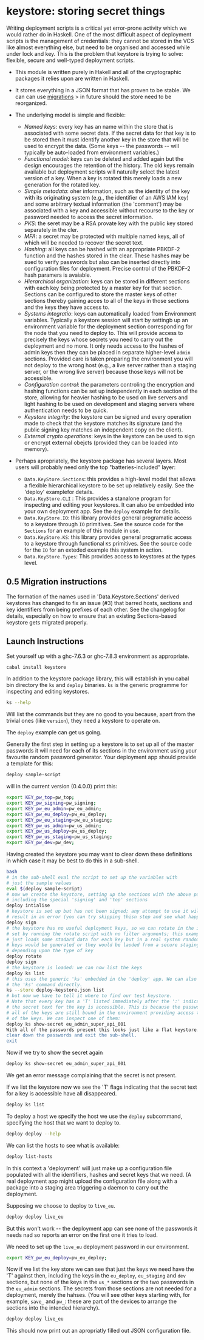 keystore: storing secret things
===============================

Writing deployment scripts is a critical yet error-prone activity which we
would rather do in Haskell. One of the most difficult aspect of deployment
scripts is the management of credentials: they cannot be stored in the
VCS like almost everything else, but need to be organised and accessed
while under lock and key. This is the problem that keystore is trying to solve:
flexible, secure and well-typed deployment scripts.

  * This module is written purely in Hakell and all of the cryptographic packages
    it relies upon are written in Haskell.

  * It stores everything in a JSON format that has proven to be stable. We can can
    use [migrations](http://hackage.haskell.org/package/api-tools) > in future
    should the store need to be reorganized.

  * The underlying model is simple and flexible:

      + *Named keys*: every key has an name within the store that is associated
        with some secret data. If the secret data for that key is to be stored then
        it must identify another key in the store that will be used to encrypt the
        data. (Some keys -- the passwords -- will typically be auto-loaded from
        environment variables.)
      + *Functional model*: keys can be deleted and added again but the design
        encourages the retention of the history. The old keys remain available
        but deployment scripts will naturally select the latest version of a key.
        When a key is rotated this merely loads a new generation for the rotated
        key.
      + *Simple metadata*: oher information, such as the identity of the key
        with its originating system (e.g., the identifier of an AWS IAM key)
        and some arbitrary textual information (the 'comment') may be associated
        with a key and accessible without recourse to the key or password needed
        to access the secret information.
      + *PKS*: the seret may be a RSA provate key with the public key stored
        separately in the cler.
      + *MFA*: a secret may be protected with multiple named keys, all of which
        will be needed to recover the secret text.
      + *Hashing*: all keys can be hashed with an appropriate PBKDF-2 function
        and the hashes stored in the clear. These hashes may be sued to verify
        passwords but also can be inserted directly into configuration files
        for deployment. Precise control of the PBKDF-2 hash paramers is
        avaiable.
      + *Hierarchical organization*: keys can be stored in different sections
        with each key being protected by a master key for that section. Sections
        can be configured to store the master keys of other sections thereby
        gaining acces to all of the keys in those sections and the keys they
        have access to.
      + *Systems integratio*: keys can automatically loaded from Environment
        variables. Typically a keystore session will start by settingb up an
        environment variable for the deployment section corresponding for
        the node that you need to deploy to. This will provide access to
        precisely the keys whose secrets you need to carry out the deployment
        and no more. It only needs access to the hashes of admin keys then they
        can be placed in separate higher-level `admin` sections. Provided care
        is taken preparing the environment you will not deploy to the wrong host
        (e.g., a live server rather than a staging server, or the wrong live
        server) because those keys will not be accessible.
      + *Configuration control*: the parameters controling the encryption and
        hashing functions can be set up independently in each section of the
        store, allowing for heavier hashing to be used on live servers and
        light hashing to be used on development and staging servers where
        authentication needs to be quick.
      + *Keystore integrity*: the keystore can be signed and every operation
        made to check that the keystore matches its signature (and the public
        signing key matches an independent copy on the client).
      + *External crypto operations*: keys in the keystore can be used to sign
        or encrypt external obejcts (provided they can be loaded into memory).

  * Perhaps apropriately, the keystore package has several layers. Most users
    will probably need only the top "batteries-included" layer:

      + `Data.KeyStore.Sections`: this provides a high-level model that allows
        a flexible hierarchical keystore to be set up relatively easily.
        See the 'deploy' examplefor details.
      + `Data.KeyStore.CLI` : This provides a stanalone program for inspecting
        and editing your keystores. It can also be embedded into your own
        deployment app. See the `deploy` example for details.
      + `Data.KeyStore.IO`: this library provides general programatic access to
        a keystore through `IO` primitives. See the source code for the `Sections`
        for an example of this module in use.
      + `Data.KeyStore.KS`: this library provides general programatic access to
        a keystore through functional `KS` primitives. See the source code for
        the `IO` for an exteded example this system in action.
      + `Data.KeyStore.Types`: This provides access to keystores at the types
        level.


0.5 Migration instructions
--------------------------

The formation of the names used in 'Data.Keystore.Sections' derived keystores
has changed to fix an issue (#3) that barred hosts, sections and key identifiers
from being prefixes of each other. See the changelog for details, especially
on how to ensure that an existing Sections-based keystore gets migrated properly.


Launch Instructions
-------------------

Set yourself up with a ghc-7.6.3 or ghc-7.8.3 environment as appropriate.
````bash
cabal install keystore
````
In addition to the keystore package library, this will establish in you cabal
bin directory the `ks` and `deploy` binaries. `ks` is the generic programme
for inspecting and editing keystores.
````bash
ks --help
````
Will list the commands but they are no good to you because, apart from the
trivial ones (like `version`), they need a keystore to operate on.

The `deploy` example can get us going.

Generally the first step in setting up a keystore is to set up all of the
master passwords it will need for each of its sections in the environment
using your favourite random password generator. Your deployment app should
provide a template for this:

````bash
deploy sample-script
````
will in the current version (0.4.0.0) print this:

````bash
export KEY_pw_top=pw_top;
export KEY_pw_signing=pw_signing;
export KEY_pw_eu_admin=pw_eu_admin;
export KEY_pw_eu_deploy=pw_eu_deploy;
export KEY_pw_eu_staging=pw_eu_staging;
export KEY_pw_us_admin=pw_us_admin;
export KEY_pw_us_deploy=pw_us_deploy;
export KEY_pw_us_staging=pw_us_staging;
export KEY_pw_dev=pw_dev;
````
Having created the keystore you may want to clear down these definitions in
which case it may be best to do this in a sub-shell.
````bash
bash
# in the sub-shell eval the script to set up the variables with
# just the sample values
eval $(deploy sample-script)
# now we create the keystore, setting up the sections with the above passwords,
# including the special 'signing' and 'top' sections
deploy intialise
# keystore is set up but has not been signed; any attempt to use it will
# result in an error (you can try skipping thisn step and see what happens)
deploy sign
# the keystore has no useful deployment keys, so we can rotate in the initial
# set by running the rotate script with no filter arguments; this example
# just loads some stadard data for each key but in a real system random
# keys would be generated or they would be laoded from a secure staging area,
# depending upon the type of key
deploy rotate
deploy sign
# the keystore is loaded: we can now list the keys
deploy ks list
# this uses the generic 'ks' embedded in the 'deploy' app. We can also use
# the 'ks' command directly.
ks --store deploy-keystore.json list
# but now we have to tell it where to find our test keystore.
# Note that every key has a 'T' listed immediately after the ':' indicating that
# the secret text for the key is accessible. This is because the passwords for
# all of the keys are still bound in the environment providing access to all
# of the keys. We can inspect one of them:
deploy ks show-secret eu_admin_super_api_001
With all of the passwords present this looks just like a flat keystore. Let's
clear down the passwords and exit the sub-shell.
exit
````
Now if we try to show the secret again
````bash
deploy ks show-secret eu_admin_super_api_001
````
We get an error message complaining that the secret is not present.

If we list the keystore now we see the 'T' flags indicating that the
secret text for a key is accessible have all disappeared.

````bash
deploy ks list
````

To deploy a host we specify the host we use the `deploy` subcommand, specifying
the host that we want to deploy to.
````bash
deploy deploy --help
````

We can list the hosts to see what is available:
````bash
deploy list-hosts
````

In this context a 'deployment' will just make up a configuration file populated
with all the identifiers, hashes and secret keys that we need. (A real deployment
app might upload the configuration file along with a package into a staging area
triggering a daemon to carry out the deployment.

Supposing we choose to deploy to `live_eu`.

````bash
deploy deploy live_eu
````
But this won't work -- the deployment app can see none of the passwords it needs
nad so reports an error on the first one it tries to load.

We need to set up the `live_eu` deployment password in our environment.
````bash
export KEY_pw_eu_deploy=pw_eu_deploy;
````

Now if we list the key store we can see that just the keys we need have the
'T' against then, including the keys in the `eu_deploy`, `eu_staging` and `dev`
sections, but none of the keys in the `us_*` sections or the two passwords in
the `eu_admin` sections. The secrets from those sections are not needed for a
deployment, merely the hahses. (You will see other keys starting with, for example,
`save_` and `pw_`: these are part of the devices to arrange the sections into
the intended hierarchy).

````bash
deploy deploy live_eu
````

This should now print out an apropriatly filled out JSON configuration file.
